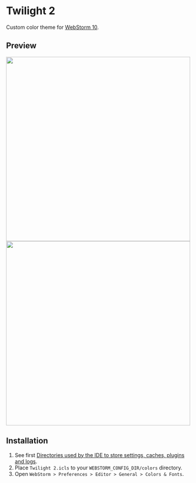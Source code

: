 # Twilight 2

Custom color theme for [WebStorm 10](https://www.jetbrains.com/webstorm/).

## Preview

<img src="http://denisizmaylov.github.io/webstorm-twilight2-theme/screen1.png" width="500" />

<img src="http://denisizmaylov.github.io/webstorm-twilight2-theme/screen2.png" width="500" />

## Installation

1. See first [Directories used by the IDE to store settings, caches, plugins and logs](https://intellij-support.jetbrains.com/hc/en-us/articles/206827437-Directories-used-by-the-IDE-to-store-settings-caches-plugins-and-logs).
2. Place `Twilight 2.icls` to your `WEBSTORM_CONFIG_DIR/colors` directory.
3. Open `WebStorm > Preferences > Editor > General > Colors & Fonts`.

